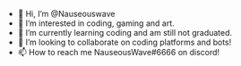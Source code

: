 - 👋 Hi, I’m @Nauseouswave
- 👀 I’m interested in coding, gaming and art.
- 🌱 I’m currently learning coding and am still not graduated.
- 💞️ I’m looking to collaborate on coding platforms and bots!
- 📫 How to reach me NauseousWave#6666 on discord!

<!---
Nauseouswave/Nauseouswave is a ✨ special ✨ repository because its `README.md` (this file) appears on your GitHub profile.
You can click the Preview link to take a look at your changes.
--->
